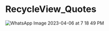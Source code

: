 # RecycleView_Quotes
![WhatsApp Image 2023-04-06 at 7 18 49 PM](https://user-images.githubusercontent.com/120078202/230399022-55ae05a7-37a1-421f-bbd8-28326b7d51d8.jpeg)
